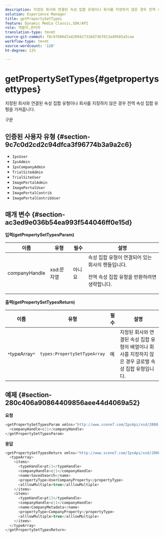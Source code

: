 ```yaml
---
description: 지정된 회사와 연결된 속성 집합 유형이나 회사를 지정하지 않은 경우 전역 속성 집합 유형을 가져옵니다.
solution: Experience Manager
title: getPropertySetTypes
feature: Dynamic Media Classic,SDK/API
role: 개발자,관리자
translation-type: tm+mt
source-git-commit: f6c97606d7a4209427316d7367013ad9585a5cae
workflow-type: tm+mt
source-wordcount: '120'
ht-degree: 12%

---
```



# getPropertySetTypes{#getpropertysettypes}

지정된 회사와 연결된 속성 집합 유형이나 회사를 지정하지 않은 경우 전역 속성 집합 유형을 가져옵니다.

구문

## 인증된 사용자 유형 {#section-9c7c0d2cd2c94dfca3f96774b3a9a2c6}

* `IpsUser`
* `IpsAdmin`
* `IpsCompanyAdmin`
* `TrialSiteAdmin`
* `TrialSiteUser`
* `ImagePortalAdmin`
* `ImagePortalUser`
* `ImagePortalContrib`
* `ImagePortalContribUser`

## 매개 변수 {#section-ac3ed9e036b54ea993f544046ff0e15d}

**입력(getPropertySetTypesParam)**

<table id="table_2590368FEEF04AD4B074412CBBA90F88"> 
 <thead> 
  <tr> 
   <th colname="col1" class="entry"> 이름 </th> 
   <th colname="col2" class="entry"> 유형 </th> 
   <th colname="col3" class="entry"> 필수 </th> 
   <th colname="col4" class="entry"> 설명 </th> 
  </tr> 
 </thead>
 <tbody> 
  <tr> 
   <td colname="col1"> <span class="codeph"> <span class="varname"> companyHandle</span> </span> </td> 
   <td colname="col2"> <span class="codeph"> xsd:문자열</span> </td> 
   <td colname="col3"> 아니요 </td> 
   <td colname="col4">속성 집합 유형이 연결되어 있는 회사의 핸들입니다. <p>전역 속성 집합 유형을 반환하려면 생략합니다. </p> </td> 
  </tr> 
 </tbody> 
</table>

**출력(getPropertySetTypesReturn)**

| 이름 | 유형 | 필수 | 설명 |
|---|---|---|---|
| `*`typeArray`*` | `types:PropertySetTypeArray` | 예 | 지정된 회사와 연결된 속성 집합 유형의 배열이나 회사를 지정하지 않은 경우 글로벌 속성 집합 유형입니다. |

## 예제 {#section-280c406a90864409856aee44d4069a52}

**요청**

```java
<getPropertySetTypesParam xmlns="http://www.scene7.com/IpsApi/xsd/2008-01-15">
  <companyHandle>c|1</companyHandle>
</getPropertySetTypesParam>
```

**응답**

```java
<getPropertySetTypesReturn xmlns="http://www.scene7.com/IpsApi/xsd/2008-01-15">
  <typeArray>
    <items>
      <typeHandle>pt|1</typeHandle>
      <companyHandle>c|1</companyHandle>
      <name>SavedSearch</name>
      <propertyType>UserCompanyProperty</propertyType>
      <alllowMultiple>true</alllowMultiple>
    </items>
    <items>
      <typeHandle>pt|2</typeHandle>
      <companyHandle>c|1</companyHandle>
      <name>CompanyMetadata</name>
      <propertyType>CompanyProperty</propertyType>
      <alllowMultiple>true</alllowMultiple>
    </items>
  </typeArray>
</getPropertySetTypesReturn>
```

